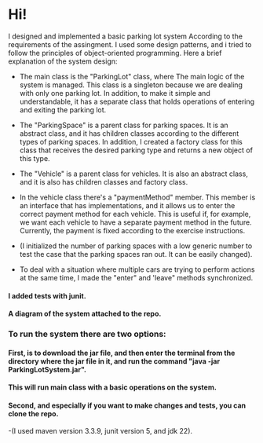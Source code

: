 # Hi!

I designed and implemented a basic parking lot system According to the requirements of the assingment.
I used some design patterns, and i tried to follow the principles of object-oriented programming.
Here a brief explanation of the system design:

- The main class is the "ParkingLot" class, where The main logic of the system is managed.
This class is a singleton because we are dealing with only one parking lot.
In addition, to make it simple and understandable, it has a separate class that holds operations of entering and exiting the parking lot.

- The "ParkingSpace" is a parent class for parking spaces. It is an abstract class, and it has children classes according to the different types of parking spaces. In addition, I created a factory class for this class that receives the desired parking type and returns a new object of this type.

- The "Vehicle" is a parent class for vehicles. It is also an abstract class, and it is also has children classes and factory class.

- In the vehicle class there's a "paymentMethod" member. This member is an interface that has implementations, and it allows us to enter the correct payment method for each vehicle. This is useful if, for example, we want each vehicle to have a separate payment method in the future. Currently, the payment is fixed according to the exercise instructions.

- (I initialized the number of parking spaces with a low generic number to test the case that the parking spaces ran out. It can be easily changed).

- To deal with a situation where multiple cars are trying to perform actions at the same time, I made the "enter" and 'leave" methods synchronized.

#### I added tests with junit.

#### A diagram of the system attached to the repo.

### To run the system there are two options: 
#### First, is to download the jar file, and then enter the terminal from the directory where the jar file in it, and run the command "java -jar ParkingLotSystem.jar".
#### This will run main class with a basic operations on the system.
#### Second, and especially if you want to make changes and tests, you can clone the repo.

-(I used maven version 3.3.9, junit version 5, and jdk 22).
